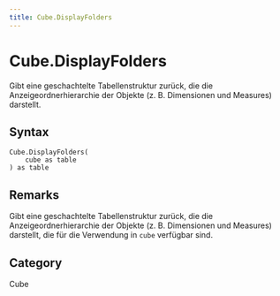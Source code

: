 ```yaml
---
title: Cube.DisplayFolders
---
```


# Cube.DisplayFolders


Gibt eine geschachtelte Tabellenstruktur zurück, die die Anzeigeordnerhierarchie der Objekte (z. B. Dimensionen und Measures) darstellt.


## Syntax

```powerquery
Cube.DisplayFolders(
    cube as table
) as table
```


## Remarks

Gibt eine geschachtelte Tabellenstruktur zurück, die die Anzeigeordnerhierarchie der Objekte (z. B. Dimensionen und Measures) darstellt, die für die Verwendung in <code>cube</code> verfügbar sind.



## Category
Cube
